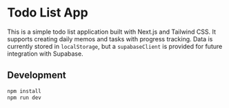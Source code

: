# Todo List App

This is a simple todo list application built with Next.js and Tailwind CSS. It supports
creating daily memos and tasks with progress tracking. Data is currently stored in
`localStorage`, but a `supabaseClient` is provided for future integration with Supabase.

## Development

```bash
npm install
npm run dev
```
